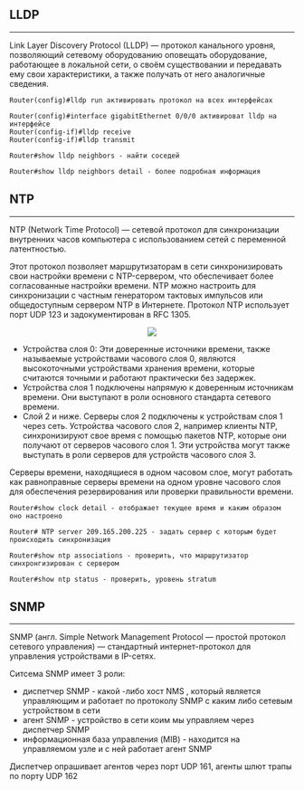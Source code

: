 ## LLDP
_ _ _

Link Layer Discovery Protocol (LLDP) — протокол канального уровня, позволяющий сетевому оборудованию оповещать оборудование, работающее в локальной сети, о своём существовании и передавать ему свои характеристики, а также получать от него аналогичные сведения.
```
Router(config)#lldp run активировать протокол на всех интерфейсах
```
```
Router(config)#interface gigabitEthernet 0/0/0 активироват lldp на интерфейсе
Router(config-if)#lldp receive 
Router(config-if)#lldp transmit 
```
```
Router#show lldp neighbors - найти соседей
```
```
Router#show lldp neighbors detail - более подробная информация
```
## NTP
_ _ _
NTP (Network Time Protocol) — сетевой протокол для синхронизации внутренних часов компьютера с использованием сетей с переменной латентностью.
  
Этот протокол позволяет маршрутизаторам в сети синхронизировать свои настройки времени с NTP-сервером, что обеспечивает более согласованные настройки времени. NTP можно настроить для синхронизации с частным генератором тактовых импульсов или общедоступным сервером NTP в Интернете. Протокол NTP использует порт UDP 123 и задокументирован в RFC 1305.
  
<p align="center">
<image src="https://github.com/LLlMEJIb87/OTUS-learning/blob/master/21.%20LLDP%2CNTP%2CSNMP/NTP.PNG">
</p>
  
- Устройства слоя 0: Эти доверенные источники времени, также называемые
устройствами часового слоя 0, являются высокоточными устройствами хранения
времени, которые считаются точными и работают практически без задержек.
- Устройства слоя 1 подключены напрямую к доверенным источникам времени.
Они выступают в роли основного стандарта сетевого времени.
- Слой 2 и ниже. Серверы слоя 2 подключены к устройствам слоя 1 через сеть.
Устройства часового слоя 2, например клиенты NTP, синхронизируют свое время
с помощью пакетов NTP, которые они получают от серверов часового слоя 1.
Эти устройства могут также выступать в роли серверов для устройств часового
слоя 3.
  

Серверы времени, находящиеся в одном часовом слое, могут работать как
равноправные серверы времени на одном уровне часового слоя для обеспечения
резервирования или проверки правильности времени.
  
```
Router#show clock detail - отображает текущее время и каким образом оно настроено
```
```
Router# NTP server 209.165.200.225 - задать сервер с которым будет происходить синхронизация
```
```
Router#show ntp associations - проверить, что маршрутизатор синхронгизирован с сервером
```
```
Router#show ntp status - проверить, уровень stratum
```

## SNMP
_ _ _
SNMP (англ. Simple Network Management Protocol — простой протокол сетевого управления) — стандартный интернет-протокол для управления устройствами в IP-сетях.
  
Ситсема SNMP имеет 3 роли:
- диспетчер SNMP  - какой -либо хост NMS , который является управляющим и работает по протоколу SNMP  с каким либо сетевым устройством в сети
- агент SNMP - устройство в сети коим мы управляем через диспетчер SNMP
- информационная база управления (MIB) - находится на управляемом узле и с ней работает агент SNMP
  
Диспетчер опрашивает агентов через порт UDP 161, агенты шлют трапы по порту UDP 162